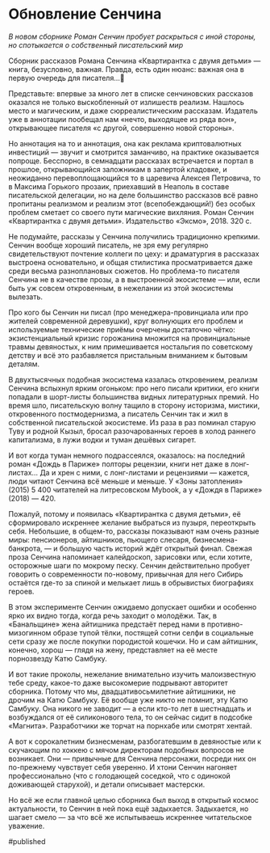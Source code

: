 
# Обновление Сенчина

_В новом сборнике Роман Сенчин пробует раскрыться с иной стороны, но спотыкается о собственный писательский мир_

Сборник рассказов Романа Сенчина «Квартирантка с двумя детьми» — книга, безусловно, важная. Правда, есть один нюанс: важная она в первую очередь для писателя…🤭

Представьте: впервые за много лет в списке сенчиновских рассказов оказался не только выскобленный от излишеств реализм. Нашлось место и магическим, и даже сюрреалистическим рассказам. Издатель уже в аннотации пообещал нам «нечто, выходящее из ряда вон», открывающее писателя «с другой, совершенно новой стороны».

Но аннотация на то и аннотация, она как реклама криптовалютных инвестиций — звучит и смотрится заманчиво, на практике оказывается попроще. Бесспорно, в семнадцати рассказах встречается и портал в прошлое, открывающийся заложникам в запертой кладовке, и неожиданно перевоплощающийся то в царевича Алексея Петровича, то в Максима Горького прозаик, приехавший в Неаполь в составе писательской делегации, но на деле большинство рассказов всё равно пропитаны реализмом и реализм этот (всепобеждающий!) без особых проблем сметает со своего пути магические вихляния.
Роман Сенчин «Квартирантка с двумя детьми». Издательство «Эксмо», 2018. 320 с.

Не подумайте, рассказы у Сенчина получились традиционно крепкими. Сенчин вообще хороший писатель, не зря ему регулярно свидетельствуют почтение коллеги по цеху: и драматургия в рассказах выстроена основательно, и общая стилистика просматривается даже среди весьма разноплановых сюжетов. Но проблема-то писателя Сенчина не в качестве прозы, а в выстроенной экосистеме — или, если быть уж совсем откровенным, в нежелании из этой экосистемы вылезать.

Про кого бы Сенчин ни писал (про менеджера-провинциала или про жителей современной деревушки), круг волнующих его проблем и используемые технические приёмы очерчены достаточно чётко: экзистенциальный кризис горожанина множится на провинциальные травмы девяностых, к ним примешивается ностальгия по советскому детству и всё это разбавляется пристальным вниманием к бытовым деталям.

В двухтысячных подобная экосистема казалась откровением, реализм Сенчина вспыхнул ярким огоньком: про него писали критики, его книги попадали в шорт-листы большинства видных литературных премий. Но время шло, писательскую волну тащило в сторону историзма, мистики, откровенного постмодернизма, а писатель Сенчин так и жил в собственной писательской экосистеме. Из раза в раз поминал старую Туву и родной Кызыл, бросал разочарованных героев в холод раннего капитализма, в лужи водки и туман дешёвых сигарет.

И вот когда туман немного подрассеялся, оказалось: на последний роман «Дождь в Париже» полторы рецензии, книги нет даже в лонг-листах… Да и хрен с ними, с лонг-листами и рецензиями — кажется, люди читают Сенчина всё меньше и меньше. У «Зоны затопления» (2015) 5 400 читателей на литресовском Mybook, а у «Дождя в Париже» (2018) — 420.

Пожалуй, потому и появилась «Квартирантка с двумя детьми», её сформировало искреннее желание выбраться из пузыря, переоткрыть себя. Небольшие, в общем-то, рассказы показывают нам очень разные миры: пенсионеров, айтишников, пьющего слесаря, бизнесмена-банкрота, — и большую часть историй ждёт открытый финал. Свежая проза Сенчина напоминает калейдоскоп, зарисовки или, если хотите, осторожные шаги по мокрому песку. Сенчин действительно пробует говорить о современности по-новому, привычная для него Сибирь остаётся где-то за спиной и мелькает лишь в обрывистых биографиях героев.

В этом эксперименте Сенчин ожидаемо допускает ошибки и особенно ярко их видно тогда, когда речь заходит о молодёжи. Так, в «Банальщине» жена айтишника предстаёт перед нами в противно-мизогинном образе тупой тёлки, постящей сотни селфи в социальные сети сразу же после покупки породистой кошечки. Но и сам айтишник, конечно, хорош — глядя на жену, представляет на её месте порнозвезду Катю Самбуку.

И вот такие проколы, нежелание внимательно изучить малоизвестную тебе среду, какое-то даже высокомерие подрывают авторитет сборника. Потому что мы, двадцативосьмилетние айтишники, не дрочим на Катю Самбуку. Её вообще уже никто не помнит, эту Катю Самбуку. Она никого не заводит — а если кто-то лет в шестнадцать и возбуждался от её силиконового тела, то он сейчас сидит в подсобке «Магнита». Разработчики же торчат на порнхабе или смотрят хентай.

А вот к сорокалетним бизнесменам, разбогатевшим в девяностые или к скучающим по хоккею с мячом директорам подобных вопросов не возникает. Они — привычные для Сенчина персонажи, посреди них он по-прежнему чувствует себя уверенно. И хтони Сенчин нагоняет профессионально (что с голодающей соседкой, что с одинокой доживающей старухой), и детали описывает мастерски.

Но всё же если главной целью сборника был выход в открытый космос актуальности, то Сенчин в ней пока ещё задыхается. Задыхается, но шагает смело — за что всё же испытываешь искреннее читательское уважение.

#published